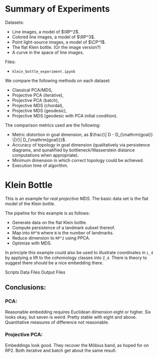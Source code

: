 # Summary of Experiments

Datasets:
* Line images, a model of $\RP^2$.
* Colored line images, a model of $\RP^3$.
* Point light-source images, a model of $\CP^1$.
* The flat Klein bottle. (Or the image version?)
* A curve in the space of line images.

Files:
* `klein_bottle_experiment.ipynb`



We compare the following methods on each dataset:
* Classical PCA/MDS,
* Projective PCA (iterative),
* Projective PCA (batch),
* Projective MDS (chordal),
* Projective MDS (geodesic),
* Projective MDS (geodesic with PCA initial condition).

The comparison metrics used are the following:
* Metric distortion in goal dimension, as $\frac{\| D - D_{\mathrm{goal}} \|}{\| D_{\mathrm{goal}}}$.
* Accuracy of topology in goal dimension (qualitatively via persistence diagrams, and qunatified by bottleneck/Wasserstein distance computations when appropriate).
* Minimum dimension in which correct topology could be achieved.
* Execution time of algorithm.

# Klein Bottle

This is an example for _real projective MDS_. The basic data set is the flat
model of the Klein bottle.

The pipeline for this example is as follows:
* Generate data on the flat Klein bottle.
* Compute persistence of a landmark subset thereof.
* Map into `RP^N` where `N` is the number of landmarks.
* Reduce dimension to `RP^2` using PPCA.
* Optimize with MDS.

In principle this example could also be used to illustrate coordinates in `L_4`
by applying a lift to the cohomology classes into `Z_4`. There is theory to
suggest there should be a nice embedding there.

Scripts
Data Files
Output Files

## Conclusions:

### PCA:
Reasonable embedding requires Euclidean dimension eight or higher. Six looks okay, but seven is weird. Pretty stable with eight and above. Quantitative measures of difference not reasonable.

### Projective PCA:
Embeddings look good. They recover the Möbius band, as hoped for on RP2. Both iterative and batch get about the same result.
